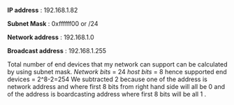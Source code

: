 ﻿
**IP address** : 192.168.1.82

**Subnet Mask** : 0xffffff00 or /24

**Network address** : 192.168.1.0

**Broadcast address** : 192.168.1.255


Total number of end devices that my network can support can be calculated by using
subnet mask.
*Network bits* = 24
*host bits* = 8
hence supported end devices = 2^8-2=254
We subtracted 2 because one of the address is network address and where first 8
bits from right hand side will all be 0 and of the address is boardcasting address
where first 8 bits will be all 1 .


